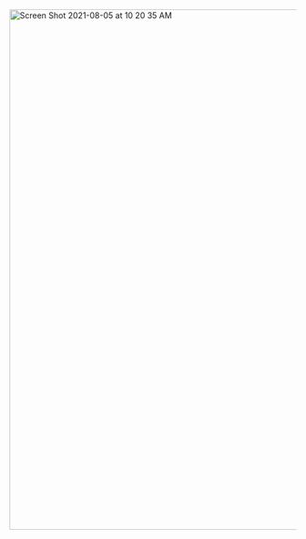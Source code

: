 <img width="913" alt="Screen Shot 2021-08-05 at 10 20 35 AM" src="https://user-images.githubusercontent.com/10327933/128393638-d64b80cc-9051-454e-9c3c-1e7bc5a51d89.png">

